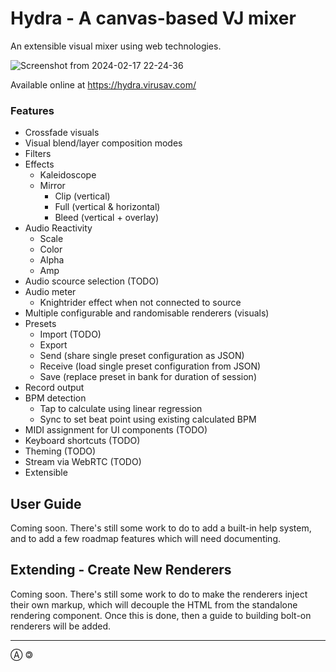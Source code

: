 # Hydra - A canvas-based VJ mixer

An extensible visual mixer using web technologies.

![Screenshot from 2024-02-17 22-24-36](https://github.com/n3uromanc3r/hydra/assets/111563/1bf9fd30-f635-4284-9200-9b55e355335b)

Available online at https://hydra.virusav.com/

### Features

- Crossfade visuals
- Visual blend/layer composition modes
- Filters
- Effects
  - Kaleidoscope
  - Mirror
    - Clip (vertical)
    - Full (vertical & horizontal)
    - Bleed (vertical + overlay)
- Audio Reactivity
  - Scale
  - Color
  - Alpha
  - Amp
- Audio scource selection (TODO)
- Audio meter
  - Knightrider effect when not connected to source
- Multiple configurable and randomisable renderers (visuals)
- Presets
  - Import (TODO)
  - Export
  - Send (share single preset configuration as JSON)
  - Receive (load single preset configuration from JSON)
  - Save (replace preset in bank for duration of session)
- Record output
- BPM detection
  - Tap to calculate using linear regression
  - Sync to set beat point using existing calculated BPM
- MIDI assignment for UI components (TODO)
- Keyboard shortcuts (TODO)
- Theming (TODO)
- Stream via WebRTC (TODO)
- Extensible

## User Guide
Coming soon.  There's still some work to do to add a built-in help system, and to add a few roadmap features which will need documenting.

## Extending - Create New Renderers
Coming soon.  There's still some work to do to make the renderers inject their own markup, which will decouple the HTML from the standalone rendering component.  Once this is done, then a guide to building bolt-on renderers will be added.

---
Ⓐ 🄯 
